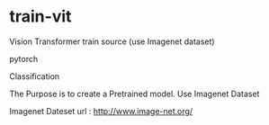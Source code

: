 # train-vit
Vision Transformer train source (use Imagenet dataset)

pytorch

Classification

The Purpose is to create a Pretrained model. Use Imagenet Dataset

Imagenet Dateset url : http://www.image-net.org/
